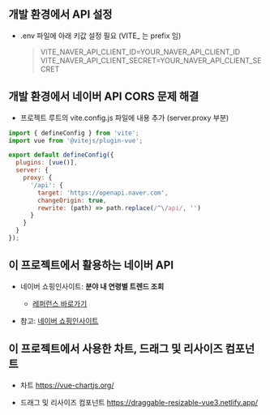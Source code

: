 ## 개발 환경에서 API 설정

- .env 파일에 아래 키값 설정 필요 (VITE_ 는 prefix 임)
  > VITE_NAVER_API_CLIENT_ID=YOUR_NAVER_API_CLIENT_ID
  VITE_NAVER_API_CLIENT_SECRET=YOUR_NAVER_API_CLIENT_SECRET

## 개발 환경에서 네이버 API CORS 문제 해결

- 프로젝트 루트의 vite.config.js 파일에 내용 추가 (server.proxy 부분)

```js
import { defineConfig } from 'vite';
import vue from '@vitejs/plugin-vue';

export default defineConfig({
  plugins: [vue()],
  server: {
    proxy: {
      '/api': {
        target: 'https://openapi.naver.com',
        changeOrigin: true,
        rewrite: (path) => path.replace(/^\/api/, '')
      }
    }
  }
});
```

## 이 프로젝트에서 활용하는 네이버 API

- 네이버 쇼핑인사이트: **분야 내 연령별 트렌드 조회**
  - [레퍼런스 바로가기](https://developers.naver.com/docs/serviceapi/datalab/shopping/shopping.md#%EC%87%BC%ED%95%91%EC%9D%B8%EC%82%AC%EC%9D%B4%ED%8A%B8-%EB%B6%84%EC%95%BC-%EB%82%B4-%EC%97%B0%EB%A0%B9%EB%B3%84-%ED%8A%B8%EB%A0%8C%EB%93%9C-%EC%A1%B0%ED%9A%8C)

- 참고: [네이버 쇼핑인사이트](https://developers.naver.com/docs/serviceapi/datalab/shopping/shopping.md#%EC%87%BC%ED%95%91%EC%9D%B8%EC%82%AC%EC%9D%B4%ED%8A%B8)

## 이 프로젝트에서 사용한 차트, 드래그 및 리사이즈 컴포넌트

- 차트 <https://vue-chartjs.org/>

- 드래그 및 리사이즈 컴포넌트 <https://draggable-resizable-vue3.netlify.app/>
